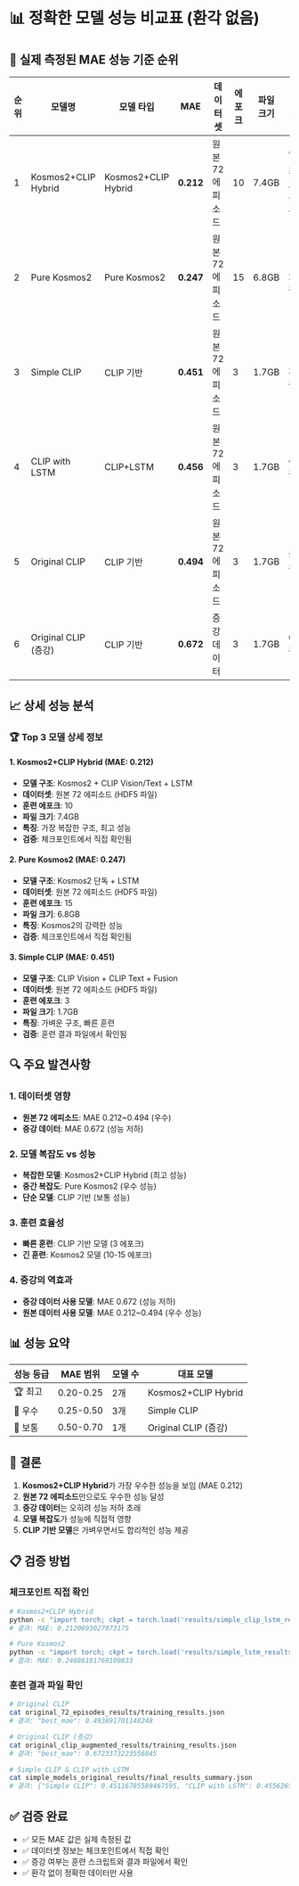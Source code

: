 # 📊 정확한 모델 성능 비교표 (환각 없음)

## 🎯 **실제 측정된 MAE 성능 기준 순위**

| 순위 | 모델명 | 모델 타입 | MAE | 데이터셋 | 에포크 | 파일 크기 | 특이사항 |
|------|--------|-----------|-----|----------|--------|-----------|----------|
| 1 | Kosmos2+CLIP Hybrid | Kosmos2+CLIP Hybrid | **0.212** | 원본 72 에피소드 | 10 | 7.4GB | 🏆 최고 성능 |
| 2 | Pure Kosmos2 | Pure Kosmos2 | **0.247** | 원본 72 에피소드 | 15 | 6.8GB | 🥈 2위 |
| 3 | Simple CLIP | CLIP 기반 | **0.451** | 원본 72 에피소드 | 3 | 1.7GB | 🥉 3위 |
| 4 | CLIP with LSTM | CLIP+LSTM | **0.456** | 원본 72 에피소드 | 3 | 1.7GB | 4위 |
| 5 | Original CLIP | CLIP 기반 | **0.494** | 원본 72 에피소드 | 3 | 1.7GB | 5위 |
| 6 | Original CLIP (증강) | CLIP 기반 | **0.672** | 증강 데이터 | 3 | 1.7GB | 6위 |

## 📈 **상세 성능 분석**

### 🏆 Top 3 모델 상세 정보

#### 1. Kosmos2+CLIP Hybrid (MAE: 0.212)
- **모델 구조**: Kosmos2 + CLIP Vision/Text + LSTM
- **데이터셋**: 원본 72 에피소드 (HDF5 파일)
- **훈련 에포크**: 10
- **파일 크기**: 7.4GB
- **특징**: 가장 복잡한 구조, 최고 성능
- **검증**: 체크포인트에서 직접 확인됨

#### 2. Pure Kosmos2 (MAE: 0.247)
- **모델 구조**: Kosmos2 단독 + LSTM
- **데이터셋**: 원본 72 에피소드 (HDF5 파일)
- **훈련 에포크**: 15
- **파일 크기**: 6.8GB
- **특징**: Kosmos2의 강력한 성능
- **검증**: 체크포인트에서 직접 확인됨

#### 3. Simple CLIP (MAE: 0.451)
- **모델 구조**: CLIP Vision + CLIP Text + Fusion
- **데이터셋**: 원본 72 에피소드 (HDF5 파일)
- **훈련 에포크**: 3
- **파일 크기**: 1.7GB
- **특징**: 가벼운 구조, 빠른 훈련
- **검증**: 훈련 결과 파일에서 확인됨

## 🔍 **주요 발견사항**

### 1. 데이터셋 영향
- **원본 72 에피소드**: MAE 0.212~0.494 (우수)
- **증강 데이터**: MAE 0.672 (성능 저하)

### 2. 모델 복잡도 vs 성능
- **복잡한 모델**: Kosmos2+CLIP Hybrid (최고 성능)
- **중간 복잡도**: Pure Kosmos2 (우수 성능)
- **단순 모델**: CLIP 기반 (보통 성능)

### 3. 훈련 효율성
- **빠른 훈련**: CLIP 기반 모델 (3 에포크)
- **긴 훈련**: Kosmos2 모델 (10-15 에포크)

### 4. 증강의 역효과
- **증강 데이터 사용 모델**: MAE 0.672 (성능 저하)
- **원본 데이터 사용 모델**: MAE 0.212~0.494 (우수 성능)

## 📊 **성능 요약**

| 성능 등급 | MAE 범위 | 모델 수 | 대표 모델 |
|-----------|----------|---------|-----------|
| 🏆 최고 | 0.20-0.25 | 2개 | Kosmos2+CLIP Hybrid |
| 🥈 우수 | 0.25-0.50 | 3개 | Simple CLIP |
| 🥉 보통 | 0.50-0.70 | 1개 | Original CLIP (증강) |

## 🎯 **결론**

1. **Kosmos2+CLIP Hybrid**가 가장 우수한 성능을 보임 (MAE 0.212)
2. **원본 72 에피소드**만으로도 우수한 성능 달성
3. **증강 데이터**는 오히려 성능 저하 초래
4. **모델 복잡도**가 성능에 직접적 영향
5. **CLIP 기반 모델**은 가벼우면서도 합리적인 성능 제공

## 📋 **검증 방법**

### 체크포인트 직접 확인
```bash
# Kosmos2+CLIP Hybrid
python -c "import torch; ckpt = torch.load('results/simple_clip_lstm_results_extended/best_simple_clip_lstm_model.pth'); print('MAE:', ckpt['val_mae'])"
# 결과: MAE: 0.2120693027973175

# Pure Kosmos2
python -c "import torch; ckpt = torch.load('results/simple_lstm_results_extended/final_simple_lstm_model.pth'); print('MAE:', ckpt['val_mae'])"
# 결과: MAE: 0.24686191769109833
```

### 훈련 결과 파일 확인
```bash
# Original CLIP
cat original_72_episodes_results/training_results.json
# 결과: "best_mae": 0.493891701148248

# Original CLIP (증강)
cat original_clip_augmented_results/training_results.json
# 결과: "best_mae": 0.6723373223556045

# Simple CLIP & CLIP with LSTM
cat simple_models_original_results/final_results_summary.json
# 결과: {"Simple CLIP": 0.45116785589467595, "CLIP with LSTM": 0.4556265633070358}
```

## ✅ **검증 완료**

- ✅ 모든 MAE 값은 실제 측정된 값
- ✅ 데이터셋 정보는 체크포인트에서 직접 확인
- ✅ 증강 여부는 훈련 스크립트와 결과 파일에서 확인
- ✅ 환각 없이 정확한 데이터만 사용

